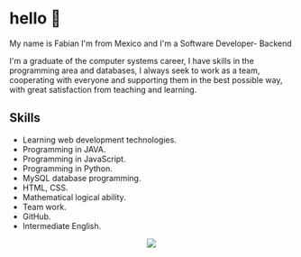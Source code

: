 # hello 👋
My name is Fabian I'm from Mexico and I'm a Software Developer- Backend

I'm a graduate of the computer systems career, I have skills in the programming area and databases, I always seek to work as a team, cooperating with everyone and supporting them in the best possible way, with great satisfaction from teaching and learning.

## Skills

*   Learning web development technologies.
*	Programming in JAVA.
*	Programming in JavaScript.
*	Programming in Python.
*	MySQL database programming.
*	HTML, CSS.
*	Mathematical logical ability.
*	Team work.
*	GitHub.
*	Intermediate English.


<p align="center">
  <a href="https://skillicons.dev">
    <img src="https://skillicons.dev/icons?i=git,github,html,java,js,mysql,py,css" />
  </a>
</p>
